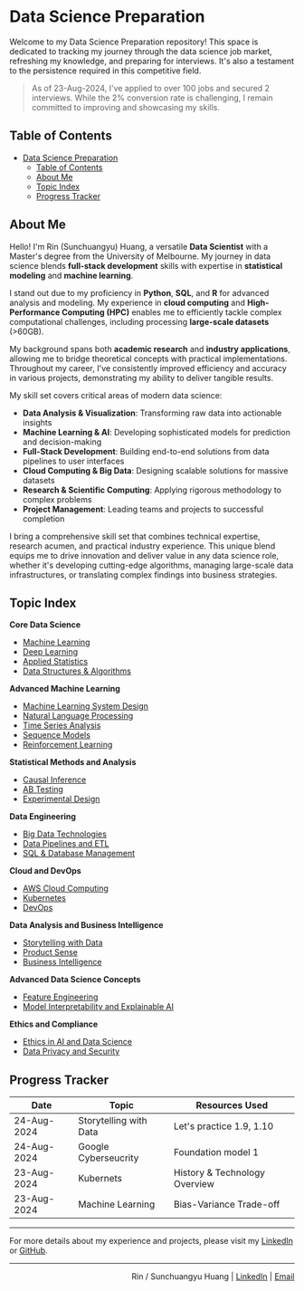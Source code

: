 # Data Science Preparation

Welcome to my Data Science Preparation repository! This space is dedicated to tracking my journey through the data science job market, refreshing my knowledge, and preparing for interviews. It's also a testament to the persistence required in this competitive field.

> As of 23-Aug-2024, I've applied to over 100 jobs and secured 2 interviews. While the 2% conversion rate is challenging, I remain committed to improving and showcasing my skills.

## Table of Contents

- [Data Science Preparation](#data-science-preparation)
  - [Table of Contents](#table-of-contents)
  - [About Me](#about-me)
  - [Topic Index](#topic-index)
  - [Progress Tracker](#progress-tracker)

## About Me

Hello! I'm Rin (Sunchuangyu) Huang, a versatile **Data Scientist** with a Master's degree from the University of Melbourne. My journey in data science blends **full-stack development** skills with expertise in **statistical modeling** and **machine learning**.

I stand out due to my proficiency in **Python**, **SQL**, and **R** for advanced analysis and modeling. My experience in **cloud computing** and **High-Performance Computing (HPC)** enables me to efficiently tackle complex computational challenges, including processing **large-scale datasets** (>60GB).

My background spans both **academic research** and **industry applications**, allowing me to bridge theoretical concepts with practical implementations. Throughout my career, I've consistently improved efficiency and accuracy in various projects, demonstrating my ability to deliver tangible results.

My skill set covers critical areas of modern data science:

- **Data Analysis & Visualization**: Transforming raw data into actionable insights
- **Machine Learning & AI**: Developing sophisticated models for prediction and decision-making
- **Full-Stack Development**: Building end-to-end solutions from data pipelines to user interfaces
- **Cloud Computing & Big Data**: Designing scalable solutions for massive datasets
- **Research & Scientific Computing**: Applying rigorous methodology to complex problems
- **Project Management**: Leading teams and projects to successful completion

I bring a comprehensive skill set that combines technical expertise, research acumen, and practical industry experience. This unique blend equips me to drive innovation and deliver value in any data science role, whether it's developing cutting-edge algorithms, managing large-scale data infrastructures, or translating complex findings into business strategies.


## Topic Index

**Core Data Science**
- [Machine Learning](./Machine%20Learning/)
- [Deep Learning](./Deep%20Learning/)
- [Applied Statistics](./Applied%20Statistics/)
- [Data Structures & Algorithms](./Data%20Structures%20&%20Algorithms/)

**Advanced Machine Learning**
- [Machine Learning System Design](./Machine%20Learning%20System%20Design/)
- [Natural Language Processing](./Natural%20Language%20Processing/)
- [Time Series Analysis](./Time%20Series%20Analysis/)
- [Sequence Models](./Sequence%20Models/)
- [Reinforcement Learning](./Reinforcement%20Learning/)

**Statistical Methods and Analysis**
- [Causal Inference](./Causal%20Inference/)
- [AB Testing](./AB%20Testing/)
- [Experimental Design](./Experimental%20Design/)

**Data Engineering**
- [Big Data Technologies](./Big%20Data%20Technologies/)
- [Data Pipelines and ETL](./Data%20Pipelines/)
- [SQL & Database Management](./SQL%20&%20Database%20Management/)

**Cloud and DevOps**
- [AWS Cloud Computing](./AWS%20Cloud%20Computing/)
- [Kubernetes](./Kubernetes/)
- [DevOps](./DevOps/)

**Data Analysis and Business Intelligence**
- [Storytelling with Data](./Storytelling%20with%20Data/)
- [Product Sense](./Product%20Sense/)
- [Business Intelligence](./Business%20Intelligence/)

**Advanced Data Science Concepts**
- [Feature Engineering](./Feature%20Engineering/)
- [Model Interpretability and Explainable AI](./Model%20Interpretability/)

**Ethics and Compliance**
- [Ethics in AI and Data Science](./Ethics%20in%20AI/)
- [Data Privacy and Security](./Data%20Privacy/)



## Progress Tracker

| Date | Topic | Resources Used | 
|------|-------|----------------|
| 24-Aug-2024 | Storytelling with Data | Let's practice 1.9, 1.10 |
| 24-Aug-2024 | Google Cyberseucrity | Foundation model 1 |
| 23-Aug-2024 | Kubernets | History & Technology Overview |  
| 23-Aug-2024 | Machine Learning | Bias-Variance Trade-off |  

---

For more details about my experience and projects, please visit my [LinkedIn](https://www.linkedin.com/in/sunchuangyuhuang/) or [GitHub](https://github.com/YourGitHubUsername).

---

<p align="right">
  Rin / Sunchuangyu Huang | 
  <a href="https://www.linkedin.com/in/sunchuangyuhuang/" target="_blank">LinkedIn</a> | 
  <a href="mailto:huang@rin.contact">Email</a>
</p>
